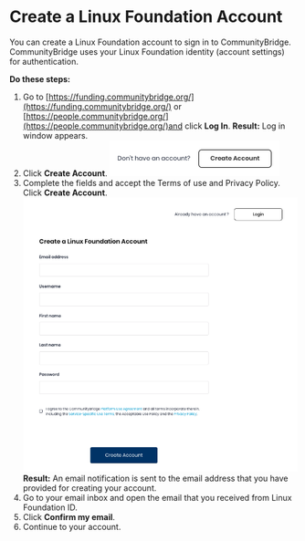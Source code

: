 # Create a Linux Foundation Account

You can create a Linux Foundation account to sign in to CommunityBridge. CommunityBridge uses your Linux Foundation identity \(account settings\) for authentication.

**Do these steps:**

1. Go to [https://funding.communitybridge.org/](https://funding.communitybridge.org/) or [https://people.communitybridge.org/](https://people.communitybridge.org/)and click **Log In**. **Result:** Log in window appears.
2. Click **Create Account**. ![](../../.gitbook/assets/7418872.png)
3. Complete the fields and accept the Terms of use and Privacy Policy. Click **Create Account**.  ![](../../.gitbook/assets/7418871.png)  **Result:** An email notification is sent to the email address that you have provided for creating your account.
4. Go to your email inbox and open the email that you received from Linux Foundation ID.
5. Click **Confirm my email**.
6. Continue to your account.

